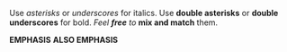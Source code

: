 Use *asterisks*  or _underscores_ for italics.
Use **double asterisks** or __double underscores__ for bold.
*Feel **free** to* __mix and match__ them.

__EMPHASIS__
**ALSO EMPHASIS**
